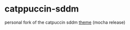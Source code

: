 # catppuccin-sddm
personal fork of the catpuccin sddm [theme](https://github.com/catppuccin/sddm) (mocha release)
